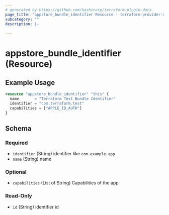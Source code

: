 ```yaml
---
# generated by https://github.com/hashicorp/terraform-plugin-docs
page_title: "appstore_bundle_identifier Resource - terraform-provider-appstore"
subcategory: ""
description: |-
  
---
```


# appstore_bundle_identifier (Resource)



## Example Usage

```terraform
resource "appstore_bundle_identifier" "this" {
  name       = "Terraform Test Bundle Identifier"
  identifier = "com.terraform.test"
  capabilities = ["APPLE_ID_AUTH"]
}
```

<!-- schema generated by tfplugindocs -->
## Schema

### Required

- `identifier` (String) identifier like `com.example.app`
- `name` (String) name

### Optional

- `capabilities` (List of String) Capabilities of the app

### Read-Only

- `id` (String) identifier id
